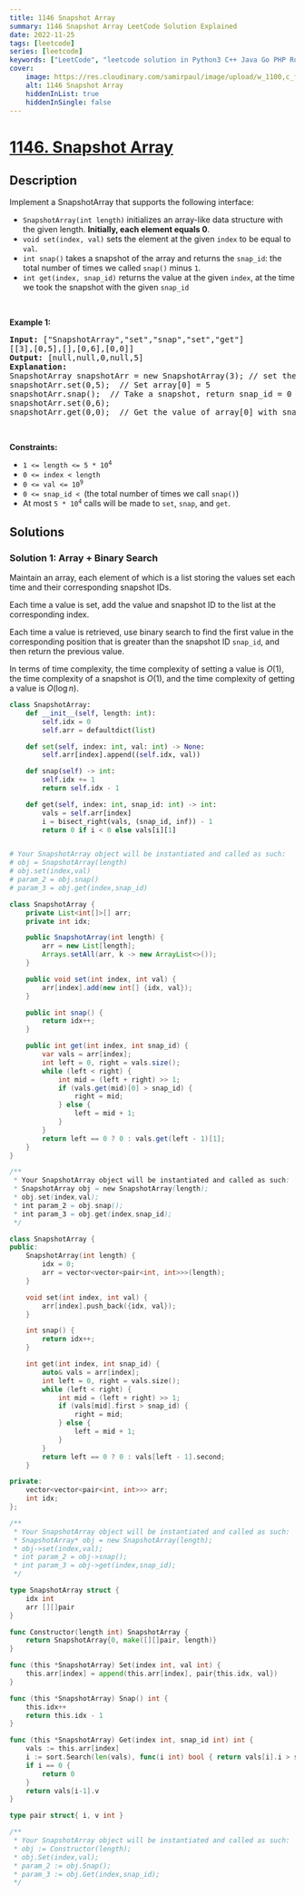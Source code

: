 ```yaml
---
title: 1146 Snapshot Array
summary: 1146 Snapshot Array LeetCode Solution Explained
date: 2022-11-25
tags: [leetcode]
series: [leetcode]
keywords: ["LeetCode", "leetcode solution in Python3 C++ Java Go PHP Ruby Swift TypeScript Rust C# JavaScript C", "1146 Snapshot Array LeetCode Solution Explained in all languages"]
cover:
    image: https://res.cloudinary.com/samirpaul/image/upload/w_1100,c_fit,co_rgb:FFFFFF,l_text:Arial_75_bold:1146 Snapshot Array - Solution Explained/problem-solving.webp
    alt: 1146 Snapshot Array
    hiddenInList: true
    hiddenInSingle: false
---
```



# [1146. Snapshot Array](https://leetcode.com/problems/snapshot-array)


## Description

<p>Implement a SnapshotArray that supports the following interface:</p>

<ul>
	<li><code>SnapshotArray(int length)</code> initializes an array-like data structure with the given length. <strong>Initially, each element equals 0</strong>.</li>
	<li><code>void set(index, val)</code> sets the element at the given <code>index</code> to be equal to <code>val</code>.</li>
	<li><code>int snap()</code> takes a snapshot of the array and returns the <code>snap_id</code>: the total number of times we called <code>snap()</code> minus <code>1</code>.</li>
	<li><code>int get(index, snap_id)</code> returns the value at the given <code>index</code>, at the time we took the snapshot with the given <code>snap_id</code></li>
</ul>

<p>&nbsp;</p>
<p><strong class="example">Example 1:</strong></p>

<pre>
<strong>Input:</strong> [&quot;SnapshotArray&quot;,&quot;set&quot;,&quot;snap&quot;,&quot;set&quot;,&quot;get&quot;]
[[3],[0,5],[],[0,6],[0,0]]
<strong>Output:</strong> [null,null,0,null,5]
<strong>Explanation: </strong>
SnapshotArray snapshotArr = new SnapshotArray(3); // set the length to be 3
snapshotArr.set(0,5);  // Set array[0] = 5
snapshotArr.snap();  // Take a snapshot, return snap_id = 0
snapshotArr.set(0,6);
snapshotArr.get(0,0);  // Get the value of array[0] with snap_id = 0, return 5</pre>

<p>&nbsp;</p>
<p><strong>Constraints:</strong></p>

<ul>
	<li><code>1 &lt;= length &lt;= 5 * 10<sup>4</sup></code></li>
	<li><code>0 &lt;= index &lt; length</code></li>
	<li><code>0 &lt;= val &lt;= 10<sup>9</sup></code></li>
	<li><code>0 &lt;= snap_id &lt; </code>(the total number of times we call <code>snap()</code>)</li>
	<li>At most <code>5 * 10<sup>4</sup></code> calls will be made to <code>set</code>, <code>snap</code>, and <code>get</code>.</li>
</ul>

## Solutions

### Solution 1: Array + Binary Search

Maintain an array, each element of which is a list storing the values set each time and their corresponding snapshot IDs.

Each time a value is set, add the value and snapshot ID to the list at the corresponding index.

Each time a value is retrieved, use binary search to find the first value in the corresponding position that is greater than the snapshot ID `snap_id`, and then return the previous value.

In terms of time complexity, the time complexity of setting a value is $O(1)$, the time complexity of a snapshot is $O(1)$, and the time complexity of getting a value is $O(\log n)$.

<!-- tabs:start -->

```python
class SnapshotArray:
    def __init__(self, length: int):
        self.idx = 0
        self.arr = defaultdict(list)

    def set(self, index: int, val: int) -> None:
        self.arr[index].append((self.idx, val))

    def snap(self) -> int:
        self.idx += 1
        return self.idx - 1

    def get(self, index: int, snap_id: int) -> int:
        vals = self.arr[index]
        i = bisect_right(vals, (snap_id, inf)) - 1
        return 0 if i < 0 else vals[i][1]


# Your SnapshotArray object will be instantiated and called as such:
# obj = SnapshotArray(length)
# obj.set(index,val)
# param_2 = obj.snap()
# param_3 = obj.get(index,snap_id)
```

```java
class SnapshotArray {
    private List<int[]>[] arr;
    private int idx;

    public SnapshotArray(int length) {
        arr = new List[length];
        Arrays.setAll(arr, k -> new ArrayList<>());
    }

    public void set(int index, int val) {
        arr[index].add(new int[] {idx, val});
    }

    public int snap() {
        return idx++;
    }

    public int get(int index, int snap_id) {
        var vals = arr[index];
        int left = 0, right = vals.size();
        while (left < right) {
            int mid = (left + right) >> 1;
            if (vals.get(mid)[0] > snap_id) {
                right = mid;
            } else {
                left = mid + 1;
            }
        }
        return left == 0 ? 0 : vals.get(left - 1)[1];
    }
}

/**
 * Your SnapshotArray object will be instantiated and called as such:
 * SnapshotArray obj = new SnapshotArray(length);
 * obj.set(index,val);
 * int param_2 = obj.snap();
 * int param_3 = obj.get(index,snap_id);
 */
```

```cpp
class SnapshotArray {
public:
    SnapshotArray(int length) {
        idx = 0;
        arr = vector<vector<pair<int, int>>>(length);
    }

    void set(int index, int val) {
        arr[index].push_back({idx, val});
    }

    int snap() {
        return idx++;
    }

    int get(int index, int snap_id) {
        auto& vals = arr[index];
        int left = 0, right = vals.size();
        while (left < right) {
            int mid = (left + right) >> 1;
            if (vals[mid].first > snap_id) {
                right = mid;
            } else {
                left = mid + 1;
            }
        }
        return left == 0 ? 0 : vals[left - 1].second;
    }

private:
    vector<vector<pair<int, int>>> arr;
    int idx;
};

/**
 * Your SnapshotArray object will be instantiated and called as such:
 * SnapshotArray* obj = new SnapshotArray(length);
 * obj->set(index,val);
 * int param_2 = obj->snap();
 * int param_3 = obj->get(index,snap_id);
 */
```

```go
type SnapshotArray struct {
	idx int
	arr [][]pair
}

func Constructor(length int) SnapshotArray {
	return SnapshotArray{0, make([][]pair, length)}
}

func (this *SnapshotArray) Set(index int, val int) {
	this.arr[index] = append(this.arr[index], pair{this.idx, val})
}

func (this *SnapshotArray) Snap() int {
	this.idx++
	return this.idx - 1
}

func (this *SnapshotArray) Get(index int, snap_id int) int {
	vals := this.arr[index]
	i := sort.Search(len(vals), func(i int) bool { return vals[i].i > snap_id })
	if i == 0 {
		return 0
	}
	return vals[i-1].v
}

type pair struct{ i, v int }

/**
 * Your SnapshotArray object will be instantiated and called as such:
 * obj := Constructor(length);
 * obj.Set(index,val);
 * param_2 := obj.Snap();
 * param_3 := obj.Get(index,snap_id);
 */
```

<!-- tabs:end -->

<!-- end -->
